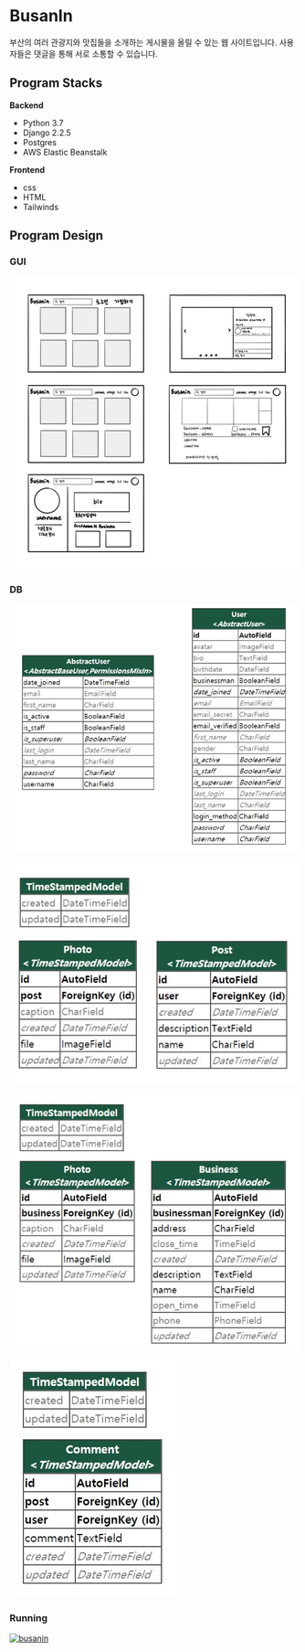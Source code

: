 # BusanIn

부산의 여러 관광지와 맛집들을 소개하는 게시물을 올릴 수 있는 웹 사이트입니다. 사용자들은 댓글을 통해 서로 소통할 수 있습니다.

## Program Stacks

**Backend**

- Python 3.7
- Django 2.2.5
- Postgres
- AWS Elastic Beanstalk

**Frontend**

- css
- HTML
- Tailwinds

## Program Design

### GUI

![gui](./readmeimg/busanin_gui.jpg)

### DB

![users](./readmeimg/busanin_db_users.jpg)

![posts](./readmeimg/busanin_db_posts.jpg)

![businesses](./readmeimg/busanin_db_businesses.jpg)

![comments](./readmeimg/busanin_db_comments.jpg)

### Running

[![busanin](https://img.youtube.com/vi/NV_fJ2Fq48E/0.jpg)](https://youtu.be/NV_fJ2Fq48E)
